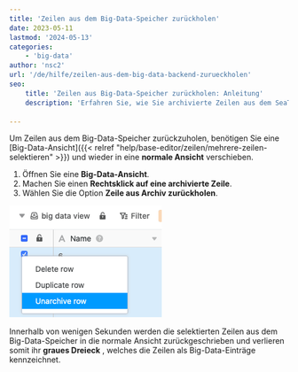 ```yaml
---
title: 'Zeilen aus dem Big-Data-Speicher zurückholen'
date: 2023-05-11
lastmod: '2024-05-13'
categories:
    - 'big-data'
author: 'nsc2'
url: '/de/hilfe/zeilen-aus-dem-big-data-backend-zurueckholen'
seo:
    title: 'Zeilen aus Big-Data-Speicher zurückholen: Anleitung'
    description: 'Erfahren Sie, wie Sie archivierte Zeilen aus dem SeaTable Big-Data-Speicher zurückholen und wieder in eine normale Ansicht verschieben können.'

---
```


Um Zeilen aus dem Big-Data-Speicher zurückzuholen, benötigen Sie eine [Big-Data-Ansicht]({{< relref "help/base-editor/zeilen/mehrere-zeilen-selektieren" >}}) und wieder in eine **normale Ansicht** verschieben.

1. Öffnen Sie eine **Big-Data-Ansicht**.
2. Machen Sie einen **Rechtsklick auf eine archivierte Zeile**.
3. Wählen Sie die Option **Zeile aus Archiv zurückholen**.

![Einträge aus dem Big Data Backend zurückholen](images/unarchive-rows-out-of-the-big-data-backend.png)

Innerhalb von wenigen Sekunden werden die selektierten Zeilen aus dem Big-Data-Speicher in die normale Ansicht zurückgeschrieben und verlieren somit ihr **graues Dreieck** , welches die Zeilen als Big-Data-Einträge kennzeichnet.

